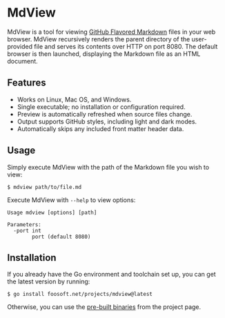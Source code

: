 <!-- +++
Area = "projects"
GitHub = "mdview"
Layout = "page"
Tags = ["generator", "golang", "markdown", "mdview", "mit license", "web"]
Description = "Tool to view Github Flavored Markdown files in your web browser."
Collection = "ProjectsActive"
+++ -->

# MdView

MdView is a tool for viewing [GitHub Flavored Markdown](https://github.github.com/gfm/) files in your web browser.
MdView recursively renders the parent directory of the user-provided file and serves its contents over HTTP on port
8080. The default browser is then launched, displaying the Markdown file as an HTML document.

## Features

*   Works on Linux, Mac OS, and Windows.
*   Single executable; no installation or configuration required.
*   Preview is automatically refreshed when source files change.
*   Output supports GitHub styles, including light and dark modes.
*   Automatically skips any included front matter header data.

## Usage

Simply execute MdView with the path of the Markdown file you wish to view:
```
$ mdview path/to/file.md
```
Execute MdView with `--help` to view options:
```
Usage mdview [options] [path]

Parameters:
  -port int
    	port (default 8080)
```

## Installation

If you already have the Go environment and toolchain set up, you can get the latest version by running:
```
$ go install foosoft.net/projects/mdview@latest
```
Otherwise, you can use the [pre-built binaries](https://github.com/FooSoft/mdview/releases) from the project page.
